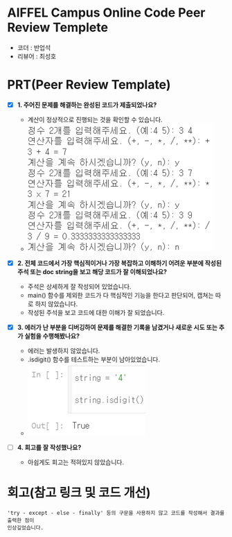 # AIFFEL Campus Online Code Peer Review Templete
- 코더 : 반업석
- 리뷰어 : 최성호


# PRT(Peer Review Template)
- [X]  **1. 주어진 문제를 해결하는 완성된 코드가 제출되었나요?**
    - 계산이 정상적으로 진행되는 것을 확인할 수 있습니다.
    - ![result](./001.png)
        
 - [X]  **2. 전체 코드에서 가장 핵심적이거나 가장 복잡하고 이해하기 어려운 부분에 작성된 
주석 또는 doc string을 보고 해당 코드가 잘 이해되었나요?**
    - 주석은 상세하게 잘 작성되어 있었습니다.
    - main() 함수를 제외한 코드가 다 핵심적인 기능을 한다고 판단되어, 캡쳐는 따로 하지 않았습니다.
    - 작성된 주석을 보고 코드에 대한 이해가 잘 되었습니다.
        
- [X]  **3. 에러가 난 부분을 디버깅하여 문제를 해결한 기록을 남겼거나
새로운 시도 또는 추가 실험을 수행해봤나요?**
    - 에러는 발생하지 않았습니다.
    - .isdigit() 함수를 테스트하는 부분이 남아있었습니다.
    - ![test](./002.png)
        
- [ ]  **4. 회고를 잘 작성했나요?**
    - 아쉽게도 회고는 적혀있지 않았습니다.
        
# 회고(참고 링크 및 코드 개선)
```
'try - except - else - finally' 등의 구문을 사용하지 않고 코드를 작성해서 결과를 출력한 점이
인상깊었습니다.
```
